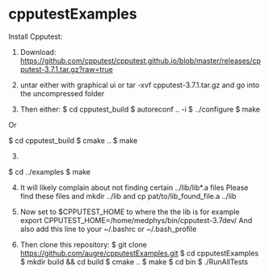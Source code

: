 # cpputestExamples

Install Cpputest: 

1. Download:
https://github.com/cpputest/cpputest.github.io/blob/master/releases/cpputest-3.7.1.tar.gz?raw=true

2. untar either with graphical ui or tar -xvf cpputest-3.7.1.tar.gz and go into the uncompressed folder

3. Then either:
$ cd cpputest_build
$ autoreconf .. -i
$ ../configure
$ make

Or

$ cd cpputest_build
$ cmake ..
$ make


3. 
$ cd ../examples
$ make

4. It will likely complain about not finding certain ../lib/lib*.a files
Please find these files and mkdir ../lib and cp pat/to/lib_found_file.a ../lib

5. Now set to $CPPUTEST_HOME to where the the lib is for example 
export CPPUTEST_HOME=/home/medphys/bin/cpputest-3.7dev/
And also add this line to your ~/.bashrc or ~/.bash_profile

6. Then clone this repository:
$ git clone https://github.com/augre/cpputestExamples.git
$ cd cpputestExamples
$ mkdir build && cd build 
$ cmake ..
$ make
$ cd bin 
$ ./RunAllTests
